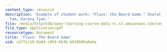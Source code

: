 ```yaml
---
content_type: resource
description: 'Example of student work: "Fluxx: the Board Game." Sharat Bhat, Charles
  Tam, Karena Tyan.'
file: /media/https%3A/open-learning-course-data-rc.s3.amazonaws.com/cms-608-game-design-spring-2008/cb77cc199a84c0596b3bb928b89a0eba_btt3.pdf
file_type: application/pdf
resourcetype: Document
title: 'Fluxx: The Board Game'
uid: cb77cc19-9a84-c059-6b3b-b928b89a0eba
---
```

